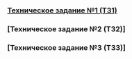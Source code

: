 ### [Техническое задание №1 (ТЗ1)](/TechProgramming/TZ1)
### [Техническое задание №2 (ТЗ2)]
### [Техническое задание №3 (ТЗ3)]

